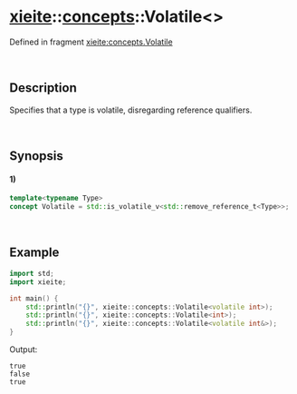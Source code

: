 # [xieite](../../xieite.md)\:\:[concepts](../../concepts.md)\:\:Volatile\<\>
Defined in fragment [xieite:concepts.Volatile](../../../src/concepts/volatile.cpp)

&nbsp;

## Description
Specifies that a type is volatile, disregarding reference qualifiers.

&nbsp;

## Synopsis
#### 1)
```cpp
template<typename Type>
concept Volatile = std::is_volatile_v<std::remove_reference_t<Type>>;
```

&nbsp;

## Example
```cpp
import std;
import xieite;

int main() {
    std::println("{}", xieite::concepts::Volatile<volatile int>);
    std::println("{}", xieite::concepts::Volatile<int>);
    std::println("{}", xieite::concepts::Volatile<volatile int&>);
}
```
Output:
```
true
false
true
```
